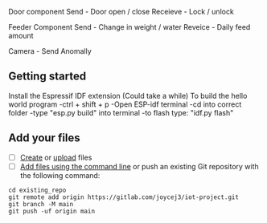 Door component
    Send - Door open / close
    Receieve - Lock / unlock

Feeder Component
    Send - Change in weight / water
    Reveice - Daily feed amount



Camera
    - Send Anomally




## Getting started
Install the Espressif IDF extension (Could take a while)
To build the hello world program
    -ctrl + shift + p
    -Open ESP-idf terminal
    -cd into correct folder
    -type "esp.py build" into terminal
    -to flash type: "idf.py flash"
    

## Add your files

- [ ] [Create](https://docs.gitlab.com/ee/user/project/repository/web_editor.html#create-a-file) or [upload](https://docs.gitlab.com/ee/user/project/repository/web_editor.html#upload-a-file) files
- [ ] [Add files using the command line](https://docs.gitlab.com/ee/gitlab-basics/add-file.html#add-a-file-using-the-command-line) or push an existing Git repository with the following command:

```
cd existing_repo
git remote add origin https://gitlab.com/joycej3/iot-project.git
git branch -M main
git push -uf origin main
```

